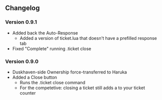 Changelog
-------
### Version 0.9.1
*   Added back the Auto-Response
  	- Added a version of ticket.lua that doesn't have a prefilled response tab
*   Fixed "Complete" running .ticket close

### Version 0.9.0
*   Duskhaven-side Ownership force-transferred to Haruka
*   Added a Close button
	-	Runs the .ticket close <id> command
	-	For the competetive: closing a ticket still adds a to your ticket counter
